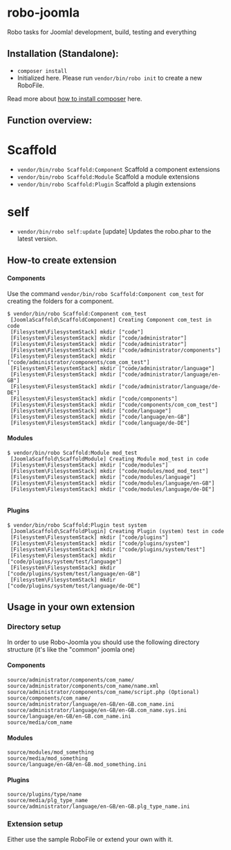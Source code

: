 # robo-joomla
Robo tasks for Joomla! development, build, testing and everything


## Installation (Standalone):

  * `composer install`
  * Initialized here. Please run `vendor/bin/robo init` to create a new RoboFile.

Read more about [how to install composer](https://getcomposer.org/doc/00-intro.md) here.

## Function overview:

# Scaffold
  * `vendor/bin/robo Scaffold:Component`  Scaffold a component extensions
  * `vendor/bin/robo Scaffold:Module`     Scaffold a module extensions
  * `vendor/bin/robo Scaffold:Plugin`     Scaffold a plugin extensions
# self
  * `vendor/bin/robo self:update`         [update] Updates the robo.phar to the latest version.

## How-to create extension

#### Components

Use the command `vendor/bin/robo Scaffold:Component com_test` for creating the folders for a component.

```
$ vendor/bin/robo Scaffold:Component com_test
 [JoomlaScaffold\ScaffoldComponent] Creating Component com_test in code
 [Filesystem\FilesystemStack] mkdir ["code"]
 [Filesystem\FilesystemStack] mkdir ["code/administrator"]
 [Filesystem\FilesystemStack] mkdir ["code/administrator"]
 [Filesystem\FilesystemStack] mkdir ["code/administrator/components"]
 [Filesystem\FilesystemStack] mkdir ["code/administrator/components/com_com_test"]
 [Filesystem\FilesystemStack] mkdir ["code/administrator/language"]
 [Filesystem\FilesystemStack] mkdir ["code/administrator/language/en-GB"]
 [Filesystem\FilesystemStack] mkdir ["code/administrator/language/de-DE"]
 [Filesystem\FilesystemStack] mkdir ["code/components"]
 [Filesystem\FilesystemStack] mkdir ["code/components/com_com_test"]
 [Filesystem\FilesystemStack] mkdir ["code/language"]
 [Filesystem\FilesystemStack] mkdir ["code/language/en-GB"]
 [Filesystem\FilesystemStack] mkdir ["code/language/de-DE"]
```

#### Modules

```
$ vendor/bin/robo Scaffold:Module mod_test
 [JoomlaScaffold\ScaffoldModule] Creating Module mod_test in code
 [Filesystem\FilesystemStack] mkdir ["code/modules"]
 [Filesystem\FilesystemStack] mkdir ["code/modules/mod_mod_test"]
 [Filesystem\FilesystemStack] mkdir ["code/modules/language"]
 [Filesystem\FilesystemStack] mkdir ["code/modules/language/en-GB"]
 [Filesystem\FilesystemStack] mkdir ["code/modules/language/de-DE"]


```

#### Plugins

```
$ vendor/bin/robo Scaffold:Plugin test system
 [JoomlaScaffold\ScaffoldPlugin] Creating Plugin (system) test in code
 [Filesystem\FilesystemStack] mkdir ["code/plugins"]
 [Filesystem\FilesystemStack] mkdir ["code/plugins/system"]
 [Filesystem\FilesystemStack] mkdir ["code/plugins/system/test"]
 [Filesystem\FilesystemStack] mkdir ["code/plugins/system/test/language"]
 [Filesystem\FilesystemStack] mkdir ["code/plugins/system/test/language/en-GB"]
 [Filesystem\FilesystemStack] mkdir ["code/plugins/system/test/language/de-DE"]

```


## Usage in your own extension

### Directory setup

In order to use Robo-Joomla you should use the following directory structure (it's like the "common" joomla one)

#### Components

```
source/administrator/components/com_name/
source/administrator/components/com_name/name.xml
source/administrator/components/com_name/script.php (Optional)
source/components/com_name/
source/administrator/language/en-GB/en-GB.com_name.ini
source/administrator/language/en-GB/en-GB.com_name.sys.ini
source/language/en-GB/en-GB.com_name.ini
source/media/com_name
```

#### Modules

```
source/modules/mod_something
source/media/mod_something
source/language/en-GB/en-GB.mod_something.ini
```

#### Plugins

```
source/plugins/type/name
source/media/plg_type_name
source/administrator/language/en-GB/en-GB.plg_type_name.ini
```

### Extension setup

Either use the sample RoboFile or extend your own with it.
